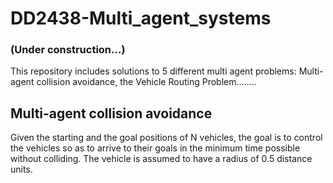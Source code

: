 # DD2438-Multi_agent_systems 

### (Under construction...)
This repository includes solutions to 5 different multi agent problems: Multi-agent collision avoidance,
the Vehicle Routing Problem........


## Multi-agent collision avoidance
Given the starting and the goal positions of N vehicles, the goal is to control the vehicles so as to arrive to their goals
in the minimum time possible without colliding. The vehicle is assumed to have a radius of 0.5 distance units.
